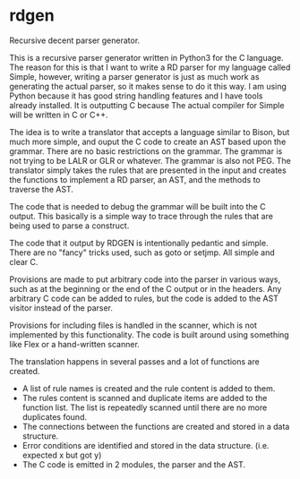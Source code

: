 # rdgen
Recursive decent parser generator.

This is a recursive parser generator written in Python3 for the C language. The reason for this is that I want to write a RD parser for my language called Simple, however, writing a parser generator is just as much work as generating the actual parser, so it makes sense to do it this way. I am using Python because it has good string handling features and I have tools already installed. It is outputting C because The actual compiler for Simple will be written in C or C++. 

The idea is to write a translator that accepts a language similar to Bison, but much more simple, and ouput the C code to create an AST based upon the grammar. There are no basic restrictions on the grammar. The grammar is not trying to be LALR or GLR or whatever. The grammar is also not PEG. The translator simply takes the rules that are presented in the input and creates the functions to implement a RD parser, an AST, and the methods to traverse the AST. 

The code that is needed to debug the grammar will be built into the C output. This basically is a simple way to trace through the rules that are being used to parse a construct. 

The code that it output by RDGEN is intentionally pedantic and simple. There are no "fancy" tricks used, such as goto or setjmp. All simple and clear C.

Provisions are made to put arbitrary code into the parser in various ways, such as at the beginning or the end of the C output or in the headers. Any arbitrary C code can be added to rules, but the code is added to the AST visitor instead of the parser. 

Provisions for including files is handled in the scanner, which is not implemented by this functionality. The code is built around using something like Flex or a hand-written scanner.

The translation happens in several passes and a lot of functions are created. 
- A list of rule names is created and the rule content is added to them.
- The rules content is scanned and duplicate items are added to the function list. The list is repeatedly scanned until there are no more duplicates found.
- The connections between the functions are created and stored in a data structure.
- Error conditions are identified and stored in the data structure. (i.e. expected x but got y)
- The C code is emitted in 2 modules, the parser and the AST.

